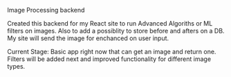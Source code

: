 Image Processing backend

Created this backend for my React site to run Advanced Algoriths or ML filters on images. Also to add a possiblity to store before and afters on a DB. My site will send the image for enchanced on user input. 

Current Stage: Basic app right now that can get an image and return one. Filters will be added next and improved functionality for different image types.
